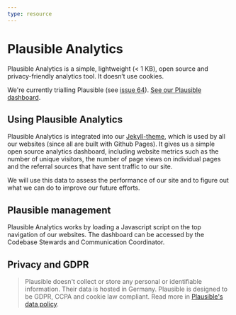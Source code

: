 ```yaml
---
type: resource
---
```


# Plausible Analytics

Plausible Analytics is a simple, lightweight (< 1 KB), open source and privacy-friendly analytics tool. It doesn’t use cookies.

We're currently trialling Plausible (see [issue 64](https://github.com/publiccodenet/jekyll-theme/issues/64)). [See our Plausible dashboard](https://plausible.io/publiccode.net).

## Using Plausible Analytics

Plausible Analytics is integrated into our [Jekyll-theme](https://github.com/publiccodenet/jekyll-theme), which is used by all our websites (since all are built with Github Pages). It gives us a simple open source analytics dashboard, including website metrics such as the number of unique visitors, the number of page views on individual pages and the referral sources that have sent traffic to our site.

We will use this data to assess the performance of our site and to figure out what we can do to improve our future efforts.

## Plausible management

Plausible Analytics works by loading a Javascript script on the top navigation of our websites. The dashboard can be accessed by the Codebase Stewards and Communication Coordinator.

## Privacy and GDPR

> Plausible doesn't collect or store any personal or identifiable information. Their data is hosted in Germany. Plausible is designed to be GDPR, CCPA and cookie law compliant. Read more in [Plausible's data policy](https://plausible.io/data-policy).
